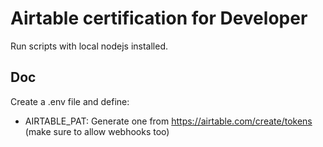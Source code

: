 # Airtable certification for Developer

Run scripts with local nodejs installed.

## Doc

Create a .env file and define:
- AIRTABLE_PAT: Generate one from https://airtable.com/create/tokens (make sure to allow webhooks too)
